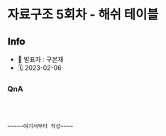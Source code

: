 # 자료구조 5회차 - 해쉬 테이블

## 𝐈𝐧𝐟𝐨

- 📌 발표자 : 구본재
- 🗓️ 2023-02-06

### QnA


<br><br>

`~~~~~여기서부터 작성~~~~`
